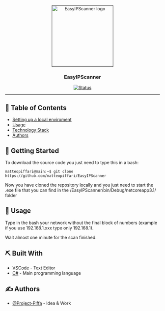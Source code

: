 <p align="center"> 
  <a href="" rel="noopener">
 <img width=200px height=200px src="https://matteopiffari.github.io/assets/img/EasyIPScanner.svg" alt="EasyIPScanner logo"></a>
</p>

<h3 align="center">EasyIPScanner</h3>

<div align="center">

[![Status](https://img.shields.io/badge/status-active-success.svg)]()

</div>

---

## 📝 Table of Contents

- [Setting up a local enviroment](#getting_started)
- [Usage](#usage)
- [Technology Stack](#tech_stack)
- [Authors](#authors)

## 🏁 Getting Started <a name = "getting_started"></a>

To download the source code you just need to type this in a bash:

```console
matteopiffari@main:~$ git clone https://github.com/matteopiffari/EasyIPScanner
```

Now you have cloned the repository locally and you just need to start the .exe file that you can find in the /EasyIPScanner/bin/Debug/netcoreapp3.1/ folder

## 🎈 Usage <a name="usage"></a>

Type in the bash your network without the final block of numbers (example if you use 192.168.1.xxx type only 192.168.1).

Wait almost one minute for the scan finished.

## ⛏️ Built With <a name = "tech_stack"></a>

- [VSCode](https://code.visualstudio.com/) - Text Editor
- [C#](https://docs.microsoft.com/en-us/dotnet/csharp/) - Main programming language

## ✍️ Authors <a name = "authors"></a>

- [@Project-Piffa](https://github.com/matteopiffari) - Idea & Work
